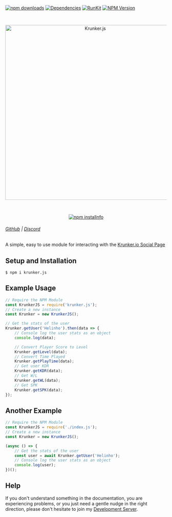[![npm downloads](https://img.shields.io/npm/dt/krunker.js.svg?maxAge=3600)](https://www.npmjs.com/package/krunker.js) [![Dependencies](https://img.shields.io/david/xazgg/krunker.js.svg?maxAge=3600)](https://david-dm.org/xazgg/krunker.js.svg) [![RunKit](https://badge.runkitcdn.com/krunker.js.svg)](https://npm.runkit.com/krunker.js) [![NPM Version](https://img.shields.io/npm/v/krunker.js.svg?maxAge=3600)](https://www.npmjs.com/package/krunker.js)

<div align="center">
	<br />
	<p>
		<a href="https://krunker.io">
			<img src="https://i.imgur.com/O1szsDg.png" width="546" alt="Krunker.js" />
		</a>
	</p>
	<br />
	<p>
		<a href="https://nodei.co/npm/krunker.js/">
			<img src="https://nodei.co/npm/krunker.js.png?downloads=true&stars=true" alt="npm installnfo" />
		</a>
	</p>
</div>

###### [GitHub](https://github.com/xAzz) | [Discord](https://discord.gg/wB3P92h)

A simple, easy to use module for interacting with the [Krunker.io Social Page](https://krunker.io/social.html)

## Setup and Installation

```
$ npm i krunker.js
```

## Example Usage

```js
// Require the NPM Module
const KrunkerJS = require('krunker.js');
// Create a new instance
const Krunker = new KrunkerJS();

// Get the stats of the user
Krunker.getUser('Helinho').then(data => {
	// Console log the user stats as an object
	console.log(data);

	// Convert Player Score to Level
	Krunker.getLevel(data);
	// Convert Time Played
	Krunker.getPlayTime(data);
	// Get user KDR
	Krunker.getKDR(data);
	// Get W/L
	Krunker.getWL(data);
	// Get SPK
	Krunker.getSPK(data);
});
```

## Another Example

```js
// Require the NPM Module
const KrunkerJS = require('./index.js');
// Create a new instance
const Krunker = new KrunkerJS();

(async () => {
	// Get the stats of the user
	const user = await Krunker.getUser('Helinho');
	// Console log the user stats as an object
	console.log(user);
})();
```

## Help

If you don't understand something in the documentation, you are experiencing problems, or you just need a gentle
nudge in the right direction, please don't hesitate to join my [Development Server](https://discord.gg/wB3P92h).
